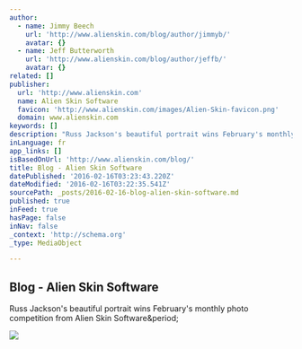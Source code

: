 ```yaml
---
author:
  - name: Jimmy Beech
    url: 'http://www.alienskin.com/blog/author/jimmyb/'
    avatar: {}
  - name: Jeff Butterworth
    url: 'http://www.alienskin.com/blog/author/jeffb/'
    avatar: {}
related: []
publisher:
  url: 'http://www.alienskin.com'
  name: Alien Skin Software
  favicon: 'http://www.alienskin.com/images/Alien-Skin-favicon.png'
  domain: www.alienskin.com
keywords: []
description: "Russ Jackson's beautiful portrait wins February's monthly photo competition from Alien Skin Software."
inLanguage: fr
app_links: []
isBasedOnUrl: 'http://www.alienskin.com/blog/'
title: Blog - Alien Skin Software
datePublished: '2016-02-16T03:23:43.220Z'
dateModified: '2016-02-16T03:22:35.541Z'
sourcePath: _posts/2016-02-16-blog-alien-skin-software.md
published: true
inFeed: true
hasPage: false
inNav: false
_context: 'http://schema.org'
_type: MediaObject

---
```

<article style=""><h1>Blog - Alien Skin Software</h1><p>Russ Jackson's beautiful portrait wins February's monthly photo competition from Alien Skin Software&amp;period;</p><img src="http://www.alienskin.com/images/Alien-Skin-OrangeBox-Logo-722x.png" /></article>